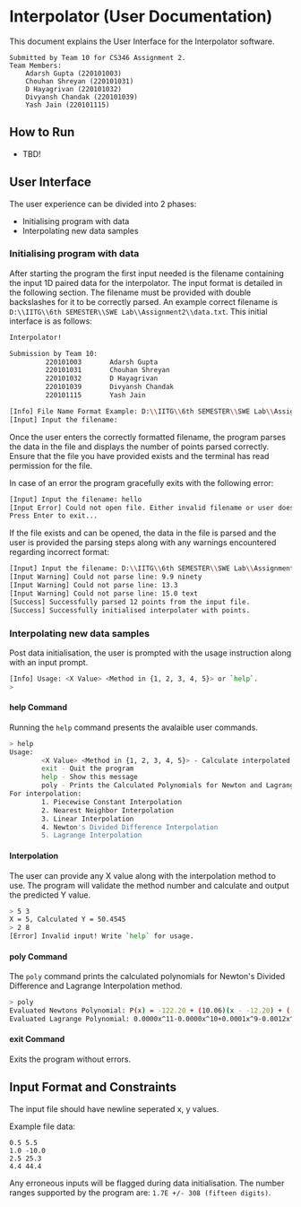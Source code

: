 # Interpolator (User Documentation)

This document explains the User Interface for the Interpolator software. 

```
Submitted by Team 10 for CS346 Assignment 2.
Team Members:
    Adarsh Gupta (220101003)
    Chouhan Shreyan (220101031)
    D Hayagrivan (220101032)
    Divyansh Chandak (220101039)
    Yash Jain (220101115)
```

## How to Run
- TBD!

## User Interface
The user experience can be divided into 2 phases:
- Initialising program with data
- Interpolating new data samples

### Initialising program with data
After starting the program the first input needed is the filename containing the input 1D paired data for the interpolator. The input format is detailed in the following section.
The filename must be provided with double backslashes for it to be correctly parsed. An example correct filename is `D:\\IITG\\6th SEMESTER\\SWE Lab\\Assignment2\\data.txt`.
This initial interface is as follows:
```bash
Interpolator!

Submission by Team 10:
         220101003       Adarsh Gupta
         220101031       Chouhan Shreyan
         220101032       D Hayagrivan
         220101039       Divyansh Chandak
         220101115       Yash Jain

[Info] File Name Format Example: D:\\IITG\\6th SEMESTER\\SWE Lab\\Assignment2\\data.txt (Use Double Backslashes)
[Input] Input the filename:
```

Once the user enters the correctly formatted filename, the program parses the data in the file and displays the number of points parsed correctly. Ensure that the file you have provided exists and the terminal has read permission for the file.

In case of an error the program gracefully exits with the following error:
```bash
[Input] Input the filename: hello
[Input Error] Could not open file. Either invalid filename or user does not have permission.
Press Enter to exit...
```

If the file exists and can be opened, the data in the file is parsed and the user is provided the parsing steps along with any warnings encountered regarding incorrect format:
```bash
[Input] Input the filename: D:\\IITG\\6th SEMESTER\\SWE Lab\\Assignment2\\data.txt
[Input Warning] Could not parse line: 9.9 ninety
[Input Warning] Could not parse line: 13.3
[Input Warning] Could not parse line: 15.0 text
[Success] Successfully parsed 12 points from the input file.
[Success] Successfully initialised interpolater with points.
```

### Interpolating new data samples
Post data initialisation, the user is prompted with the usage instruction along with an input prompt.
```bash
[Info] Usage: <X Value> <Method in {1, 2, 3, 4, 5}> or `help`.
> 
```

#### help Command
Running the `help` command presents the avalaible user commands.
```bash
> help
Usage:
        <X Value> <Method in {1, 2, 3, 4, 5}> - Calculate interpolated value
        exit - Quit the program
        help - Show this message
        poly - Prints the Calculated Polynomials for Newton and Lagrange Method.
For interpolation:
        1. Piecewise Constant Interpolation
        2. Nearest Neighbor Interpolation
        3. Linear Interpolation
        4. Newton's Divided Difference Interpolation
        5. Lagrange Interpolation
```

#### Interpolation
The user can provide any X value along with the interpolation method to use. The program will validate the method number and calculate and output the predicted Y value.
```bash
> 5 3
X = 5, Calculated Y = 50.4545
> 2 8
[Error] Invalid input! Write `help` for usage.
```

#### poly Command
The `poly` command prints the calculated polynomials for Newton's Divided Difference and Lagrange Interpolation method.
```bash
> poly
Evaluated Newtons Polynomial: P(x) = -122.20 + (10.06)(x - -12.20) + (-3.11)(x - -12.20)(x - 0.50) + (2.07)(x - -12.20)(x - 0.50)(x - 1.00) + (-0.61)(x - -12.20)(x - 0.50)(x - 1.00)(x - 2.50) + (0.11)(x - -12.20)(x - 0.50)(x - 1.00)(x - 2.50)(x - 4.40) + (-0.01)(x - -12.20)(x - 0.50)(x - 1.00)(x - 2.50)(x - 4.40)(x - 6.60) + (0.00)(x - -12.20)(x - 0.50)(x - 1.00)(x - 2.50)(x - 4.40)(x - 6.60)(x - 8.80) + (-0.00)(x - -12.20)(x - 0.50)(x - 1.00)(x - 2.50)(x - 4.40)(x - 6.60)(x - 8.80)(x - 11.10) + (0.00)(x - -12.20)(x - 0.50)(x - 1.00)(x - 2.50)(x - 4.40)(x - 6.60)(x - 8.80)(x - 11.10)(x - 14.40) + (-0.00)(x - -12.20)(x - 0.50)(x - 1.00)(x - 2.50)(x - 4.40)(x - 6.60)(x - 8.80)(x - 11.10)(x - 14.40)(x - 16.60) + (0.00)(x - -12.20)(x - 0.50)(x - 1.00)(x - 2.50)(x - 4.40)(x - 6.60)(x - 8.80)(x - 11.10)(x - 14.40)(x - 16.60)(x - 17.70)
Evaluated Lagrange Polynomial: 0.0000x^11-0.0000x^10+0.0001x^9-0.0012x^8+0.0074x^7+0.0834x^6-2.0683x^5+18.3113x^4-85.2933x^3+210.2663x^2-227.6391x+76.3334
```

#### exit Command
Exits the program without errors.

## Input Format and Constraints
The input file should have newline seperated x, y values.

Example file data:
```
0.5 5.5
1.0 -10.0
2.5 25.3
4.4 44.4
```

Any erroneous inputs will be flagged during data initialisation. The number ranges supported by the program are: `1.7E +/- 308 (fifteen digits)`.

